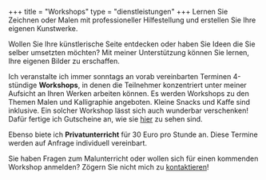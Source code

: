 +++
title = "Workshops"
type = "dienstleistungen"
+++
Lernen Sie Zeichnen oder Malen mit professioneller Hilfestellung und erstellen Sie Ihre eigenen Kunstwerke.
<!--more-->

Wollen Sie Ihre künstlerische Seite entdecken oder haben Sie Ideen die Sie selber umsetzten möchten? Mit meiner Unterstützung können Sie lernen, Ihre eigenen Bilder zu erschaffen.

Ich veranstalte ich immer sonntags an vorab vereinbarten Terminen 4-stündige <strong>Workshops</strong>, in denen die Teilnehmer konzentriert unter meiner Aufsicht an Ihren Werken arbeiten können. Es werden Workshops zu den Themen Malen und Kalligraphie angeboten. Kleine Snacks und Kaffe sind inklusive. Ein solcher Workshop lässt sich auch wunderbar verschenken! Dafür fertige ich Gutscheine an, wie sie <a href="https://LesArts-MariaFrank.de/gutscheine/" title="Weiterleitung zu der Gutschein-Gallerie von Maria Frank">hier</a> zu sehen sind.

Ebenso biete ich <strong>Privatunterricht</strong> für 30 Euro pro Stunde an. Diese Termine werden auf Anfrage individuell vereinbart.

Sie haben Fragen zum Malunterricht oder wollen sich für einen kommenden Workshop anmelden? Zögern Sie nicht mich zu <a href="https://LesArts-MariaFrank.de/kontakt/" title="Weiterleitung zu der Website &ldquo;Kontakt&rdquo;">kontaktieren</a>!
